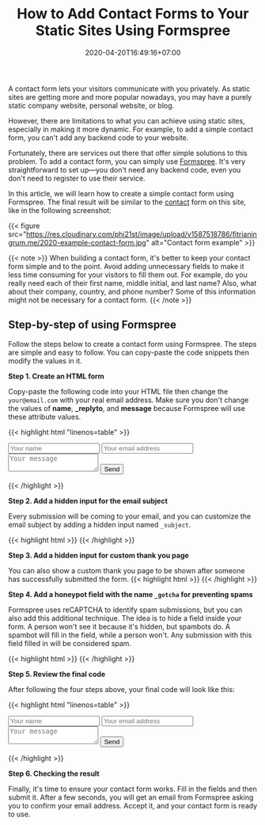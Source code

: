 ﻿---
title: "How to Add Contact Forms to Your Static Sites Using Formspree"
description: "Do you have a static website and wondering how to add a contact form on it? This article shows you the step-by-step on how to add a dynamic contact form to your static website easily using Formspree."
date: 2020-04-20T16:49:16+07:00
image: "https://res.cloudinary.com/phi21st/image/upload/v1587377030/fitrianingrum.me/2020-contact-form.png"
tags: ["contact form", "formspree"]
keywords: ["contact form using formspree", "formspree contact form"]
categories: ["web development"]
---

A contact form lets your visitors communicate with you privately. 
As static sites are getting more and more popular nowadays, you may have a purely static company website, personal website, or blog.

However, there are limitations to what you can achieve using static sites, especially in making it more dynamic. 
For example, to add a simple contact form, you can't add any backend code to your website.

Fortunately, there are services out there that offer simple solutions to this problem. 
To add a contact form, you can simply use [Formspree](https://formspree.io/). 
It's very straightforward to set up&mdash;you don't need any backend code, even you don't need to register to use their service. 

In this article, we will learn how to create a simple contact form using Formspree.
The final result will be similar to the [contact](/contact) form on this site, like in the following screenshot:

{{< figure src="https://res.cloudinary.com/phi21st/image/upload/v1587518786/fitrianingrum.me/2020-example-contact-form.jpg" alt="Contact form example" >}}


{{< note >}}
When building a contact form, it's better to keep your contact form simple and to the point. 
Avoid adding unnecessary fields to make it less time consuming for your visitors to fill them out. 
For example, do you really need each of their first name, middle initial, and last name? Also, what about their company, country, and phone number? 
Some of this information might not be necessary for a contact form. 
{{< /note >}}

## Step-by-step of using Formspree

Follow the steps below to create a contact form using Formspree. 
The steps are simple and easy to follow. You can copy-paste the code snippets then modify the values in it.

**Step 1. Create an HTML form** 

Copy-paste the following code into your HTML file then change the `your@email.com` with your real email address. 
Make sure you don't change the values of **name**, **_replyto**, and **message** because Formspree will use these attribute values.

{{< highlight html "linenos=table" >}}
<form action="https://formspree.io/your@email.com" method="POST">
  <input type="text" name="name" placeholder="Your name">
  <input type="email" name="_replyto" placeholder="Your email address">
  <textarea name="message" placeholder="Your message"></textarea>
  <input type="submit" value="Send">
</form>
{{< /highlight >}}

**Step 2. Add a hidden input for the email subject**

Every submission will be coming to your email, and you can customize the email subject by adding a hidden input named `_subject`. 

{{< highlight html >}}
<input type="hidden" name="_subject" value="This is the eEmail subject" />
{{< /highlight >}}

**Step 3. Add a hidden input for custom thank you page**

You can also show a custom thank you page to be shown after someone has successfully submitted the form.
{{< highlight html >}}
<input type="hidden" name="_next" value="/path/yourthankyoupage.html">
{{< /highlight >}}

**Step 4. Add a honeypot field with the name `_gotcha` for preventing spams**

Formspree uses reCAPTCHA to identify spam submissions, but you can also add this additional technique.
The idea is to hide a field inside your form. A person won't see it because it's hidden, but spambots do. 
A spambot will fill in the field, while a person won't. 
Any submission with this field filled in will be considered spam.

{{< highlight html >}}
<input type="text" name="_gotcha" style="display:none" />
{{< /highlight >}}

**Step 5. Review the final code**

After following the four steps above, your final code will look like this:

{{< highlight html "linenos=table" >}}
<form action="https://formspree.io/your@email.com" method="POST">
  <input type="text" name="name" placeholder="Your name">
  <input type="email" name="_replyto" placeholder="Your email address">
  <textarea name="message" placeholder="Your message"></textarea>
  <input type="hidden" name="_subject" value="Email subject" />
  <input type="hidden" name="_next" value="/path/yourthankyoupage.html">
  <input type="text" name="_gotcha" style="display:none" />
  <input type="submit" value="Send">
</form>
{{< /highlight >}}

**Step 6. Checking the result**

Finally, it's time to ensure your contact form works. Fill in the fields and then submit it. 
After a few seconds, you will get an email from Formspree asking you to confirm your email address.
Accept it, and your contact form is ready to use.

